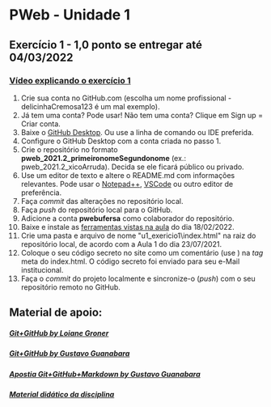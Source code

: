 # PWeb - Unidade 1
## Exercício 1 - 1,0 ponto se entregar até 04/03/2022
### [Vídeo explicando o exercício 1](https://drive.google.com/file/d/1-Q25mmSYbjMp7WLjfIhrMA1XgFYqkasI/view?usp=sharing)
1. Crie sua conta no GitHub.com (escolha um nome profissional - delicinhaCremosa123 é um mal exemplo). 
2. Já tem uma conta? Pode usar! Não tem uma conta? Clique em Sign up = Criar conta.
3. Baixe o [GitHub Desktop](https://desktop.github.com). Ou use a linha de comando ou IDE preferida.
4. Configure o GitHub Desktop com a conta criada no passo 1.
5. Crie o repositório no formato **pweb_2021.2_primeironomeSegundonome** (ex.: pweb_2021.2_xicoArruda). Decida se ele ficará público ou privado.
6. Use um editor de texto e altere o README.md com informações relevantes. Pode usar o [Notepad++](https://notepad-plus-plus.org/downloads/), [VSCode](https://code.visualstudio.com/) ou outro editor de preferência.
7. Faça *commit* das alterações no repositório local.
8. Faça *push* do repositório local para o GitHub.
9. Adicione a conta **pwebufersa** como colaborador do repositório.
10. Baixe e instale as [ferramentas vistas na aula](https://drive.google.com/open?id=17asMlFEYoRuqUKfE7wmUzCGHnT_l-4Oh) do dia 18/02/2022.
11. Crie uma pasta e arquivo de nome "u1_exericio1\index.html" na raiz do  repositório local, de acordo com a Aula 1 do dia 23/07/2021.
12. Coloque o seu código secreto no site como um comentário (use <!--...-->) na *tag* meta do index.html. O código secreto foi enviado para seu e-Mail institucional.
13. Faça o *commit* do projeto localmente e sincronize-o (*push*) com o seu repositório remoto no GitHub.

## Material de apoio:
##### [Git+GitHub by Loiane Groner](https://www.youtube.com/watch?v=UMhskLXJuq4)
##### [Git+GitHub by Gustavo Guanabara](https://www.youtube.com/watch?v=xEKo29OWILE&list=PLHz_AreHm4dm7ZULPAmadvNhH6vk9oNZA)
##### [Apostia Git+GitHub+Markdown by Gustavo Guanabara](../git_github_gguanabara/)
##### [Material didático da disciplina](https://drive.google.com/open?id=16I2WfDFZMKDNZGPu1Wq2rl1uceQUZjr6)
